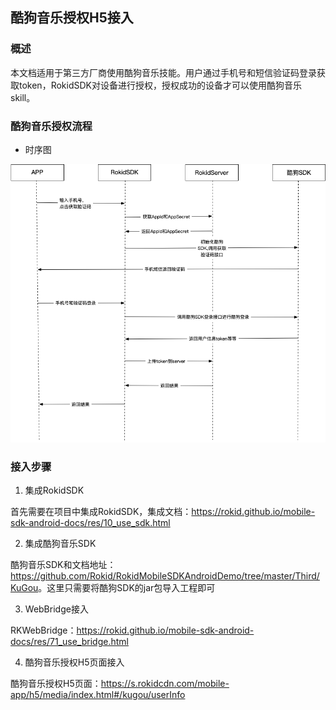 ## 酷狗音乐授权H5接入

### 概述

本文档适用于第三方厂商使用酷狗音乐技能。用户通过手机号和短信验证码登录获取token，RokidSDK对设备进行授权，授权成功的设备才可以使用酷狗音乐skill。

### 酷狗音乐授权流程

* 时序图


![酷狗音乐登录流程](media/media_third_kugou_web.png)



### 接入步骤

1. 集成RokidSDK

  首先需要在项目中集成RokidSDK，集成文档：<https://rokid.github.io/mobile-sdk-android-docs/res/10_use_sdk.html>

2. 集成酷狗音乐SDK

  酷狗音乐SDK和文档地址：<https://github.com/Rokid/RokidMobileSDKAndroidDemo/tree/master/Third/KuGou>。这里只需要将酷狗SDK的jar包导入工程即可

3. WebBridge接入

  RKWebBridge：<https://rokid.github.io/mobile-sdk-android-docs/res/71_use_bridge.html>

4. 酷狗音乐授权H5页面接入

  酷狗音乐授权H5页面：<https://s.rokidcdn.com/mobile-app/h5/media/index.html#/kugou/userInfo>
